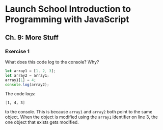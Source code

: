 # Launch School Introduction to Programming with JavaScript

## Ch. 9: More Stuff

### Exercise 1

What does this code log to the console? Why?
```js
let array1 = [1, 2, 3];
let array2 = array1;
array1[1] = 4;
console.log(array2);
```

The code logs:
```
[1, 4, 3]
```
to the console. This is because `array1` and `array2` both point to the same
object. When the object is modified using the `array1` identifier on line 3, the
one object that exists gets modified.
